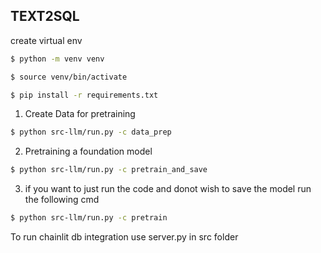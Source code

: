 ## TEXT2SQL
create virtual env
```bash 
$ python -m venv venv

$ source venv/bin/activate

$ pip install -r requirements.txt
```

1. Create Data for pretraining
```bash
$ python src-llm/run.py -c data_prep
```

2. Pretraining a foundation model

```bash
$ python src-llm/run.py -c pretrain_and_save
```
3. if you want to just run the code and donot wish to save the model run the following cmd

```bash
$ python src-llm/run.py -c pretrain
```

To run chainlit db integration use server.py in src folder 

